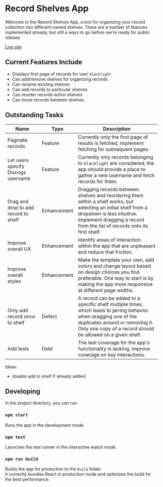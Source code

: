 # Record Shelves App

Welcome to the Record Shelves App, a tool for organizing your record collection into different named shelves. There are a number of features implemented already, but still a ways to go before we're ready for public release.

[Live site](https://record-shelves.netlify.app/)

## Current Features Include

- Displays first page of records for user `blacklight`
- Can add/remove shelves for organizing records
- Can rename existing shelves
- Can add records to particular shelves
- Can reorder records within shelves
- Can move records between shelves

## Outstanding Tasks

| Name | Type | Description |
| --- | --- | --- |
| Paginate records | Feature | Currently only the first page of results is fetched, implement fetching for subsequent pages. |
| Let users specify Discogs username | Feature | Currently only records belonging to `blacklight` are considered, the app should provide a place to gather a new username and fetch records for them.
| Drag and drop to add record to shelf | Enhancement | Dragging records between shelves and reordering them within a shelf works, but selecting an initial shelf from a dropdown is less intuitive. Implement dragging a record from the list of records onto its first shelf. |
| Improve overall UX | Enhancement | Identify areas of interaction within the app that are unpleasant and reduce that friction. |
| Improve overall styles | Enhancement | Make the template your own, add colors and change layout based on design choices you find preferable. One way to start is by making the app more responsive at different page widths. |
| Only add record once to shelf | Defect | A record can be added to a specific shelf multiple times, which leads to jarring behavior when dragging one of the duplicates around or removing it. Only one copy of a record should be allowed on a given shelf.
| Add tests | Debt | The test coverage for the app's functionality is lacking, improve coverage on key interactions. |

ideas:
- disable add to shelf if already added

## Developing

In the project directory, you can run:

### `npm start`

Runs the app in the development mode.

### `npm test`

Launches the test runner in the interactive watch mode.

### `npm run build`

Builds the app for production to the `build` folder.\
It correctly bundles React in production mode and optimizes the build for the best performance.
